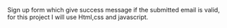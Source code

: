Sign up form which give success message if the submitted  email is valid, for this project I will use Html,css and javascript.